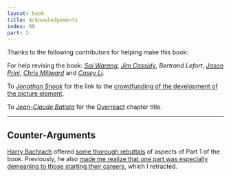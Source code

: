 ```yaml
---
layout: book
title: Acknowledgements
index: 99
part: 2
---
```


Thanks to the following contributors for helping make this book:

For help revising the book: [_Sai Warang_][sai], [_Jim Cassidy_][jim], _Bertrand Lefort_, [_Jason Prini_][jason], [_Chris Millward_][chris] and [_Casey Li_][casey].

[sai]: https://twitter.com/cyprusad
[jim]: https://twitter.com/jimcassidy_emt
[jason]: https://twitter.com/jasonprini
[chris]: https://twitter.com/ChrisMillward
[casey]: https://twitter.com/caseyli23

To [_Jonathan Snook_][snook] for the link to the [crowdfunding of the development of the picture element][picture-element].

[snook]: https://twitter.com/snookca
[picture-element]: https://www.indiegogo.com/projects/picture-element-implementation-in-blink/x/22249440#/

To [_Jean-Claude Batista_][jcbatista] for the [Overreact](/book/part-1/overreact) chapter title.

[jcbatista]: https://twitter.com/jcbatista

---

## Counter-Arguments

[Harry Bachrach](https://twitter.com/HarryB) offered [some thorough rebuttals](https://twitter.com/HarryB/status/1197051954301566976) of aspects of Part 1 of the book. Previously, he also [made me realize that one part was especially demeaning to those starting their careers](https://twitter.com/HarryB/status/1196835846176927744), which I retracted.

